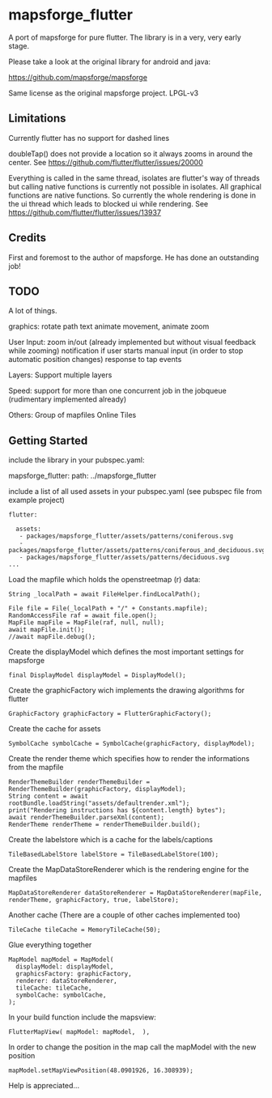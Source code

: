 # mapsforge_flutter

A port of mapsforge for pure flutter. The library is in a very, very early stage. 

Please take a look at the original library for android and java:

https://github.com/mapsforge/mapsforge

Same license as the original mapsforge project. LPGL-v3

## Limitations

Currently flutter has no support for dashed lines

doubleTap() does not provide a location so it always zooms in around the center. See https://github.com/flutter/flutter/issues/20000

Everything is called in the same thread, isolates are flutter's way of threads but calling native functions is currently not possible in isolates. All graphical functions are native functions. 
So currently the whole rendering is done in the ui thread which leads to blocked ui while rendering. See https://github.com/flutter/flutter/issues/13937

## Credits

First and foremost to the author of mapsforge. He has done an outstanding job!

## TODO

A lot of things. 

graphics:
 rotate path text
 animate movement, animate zoom
 
User Input:
  zoom in/out (already implemented but without visual feedback while zooming)
  notification if user starts manual input (in order to stop automatic position changes)
  response to tap events
  
Layers:
  Support multiple layers
  
Speed:
  support for more than one concurrent job in the jobqueue (rudimentary implemented already)

Others:
  Group of mapfiles
  Online Tiles
  

## Getting Started

include the library in your pubspec.yaml:

  mapsforge_flutter:
    path: ../mapsforge_flutter

include a list of all used assets in your pubspec.yaml (see  pubspec file from example project)

    flutter:
    
      assets:
       - packages/mapsforge_flutter/assets/patterns/coniferous.svg
       - packages/mapsforge_flutter/assets/patterns/coniferous_and_deciduous.svg
       - packages/mapsforge_flutter/assets/patterns/deciduous.svg
    ...

Load the mapfile which holds the openstreetmap (r) data:

    String _localPath = await FileHelper.findLocalPath();

    File file = File(_localPath + "/" + Constants.mapfile);
    RandomAccessFile raf = await file.open();
    MapFile mapFile = MapFile(raf, null, null);
    await mapFile.init();
    //await mapFile.debug();

Create the displayModel which defines the most important settings for mapsforge

    final DisplayModel displayModel = DisplayModel();

Create the graphicFactory wich implements the drawing algorithms for flutter

    GraphicFactory graphicFactory = FlutterGraphicFactory();

Create the cache for assets

    SymbolCache symbolCache = SymbolCache(graphicFactory, displayModel);

Create the render theme which specifies how to render the informations from the mapfile

    RenderThemeBuilder renderThemeBuilder = RenderThemeBuilder(graphicFactory, displayModel);
    String content = await rootBundle.loadString("assets/defaultrender.xml");
    print("Rendering instructions has ${content.length} bytes");
    await renderThemeBuilder.parseXml(content);
    RenderTheme renderTheme = renderThemeBuilder.build();

Create the labelstore which is a cache for the labels/captions

    TileBasedLabelStore labelStore = TileBasedLabelStore(100);
    
Create the MapDataStoreRenderer which is the rendering engine for the mapfiles

    MapDataStoreRenderer dataStoreRenderer = MapDataStoreRenderer(mapFile, renderTheme, graphicFactory, true, labelStore);

Another cache (There are a couple of other caches implemented too)

    TileCache tileCache = MemoryTileCache(50);

Glue everything together

    MapModel mapModel = MapModel(
      displayModel: displayModel,
      graphicsFactory: graphicFactory,
      renderer: dataStoreRenderer,
      tileCache: tileCache,
      symbolCache: symbolCache,
    );

In your build function include the mapsview:

    FlutterMapView( mapModel: mapModel,  ),

In order to change the position in the map call the mapModel with the new position

    mapModel.setMapViewPosition(48.0901926, 16.308939);
    


Help is appreciated...
